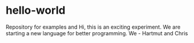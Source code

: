 # hello-world
Repository for examples and
Hi, this is an exciting experiment.
We are starting a new language for better programming.
We - Hartmut and Chris
